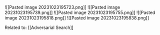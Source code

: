 ![[Pasted image 20231023195723.png]]
![[Pasted image 20231023195739.png]]
![[Pasted image 20231023195755.png]]
![[Pasted image 20231023195818.png]]
![[Pasted image 20231023195838.png]]

Related to: [[Adversarial Search]]